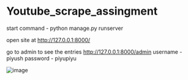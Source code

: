 # Youtube_scrape_assingment

start command - python manage.py runserver 

open site at 
http://127.0.0.1:8000/

go to admin to see the entries
http://127.0.0.1:8000/admin
username - piyush
password - piyupiyu

![image](https://user-images.githubusercontent.com/72027660/193087683-71f1cec5-f075-461b-8823-29e708c97b01.png)



